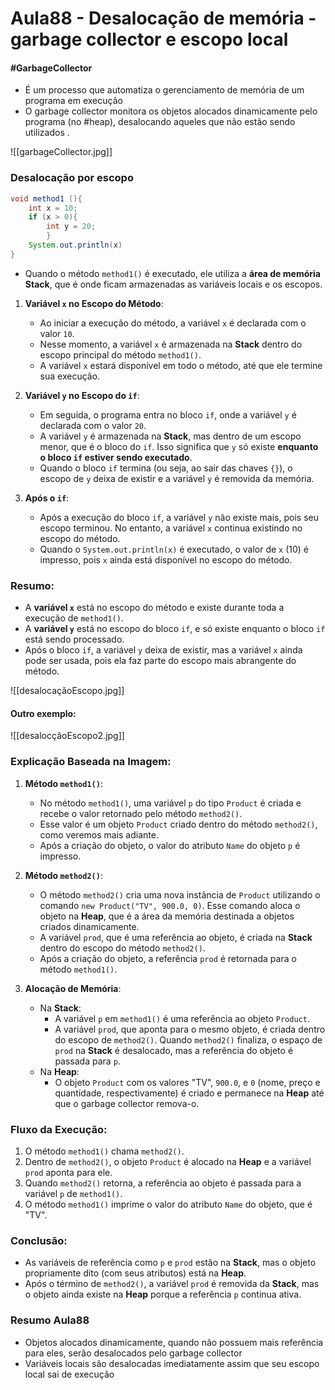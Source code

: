 # Aula88 - Desalocação de memória - garbage collector e escopo local

#### #GarbageCollector

- É um processo que automatiza o gerenciamento de memória de um programa em execução
- O garbage collector monitora os objetos alocados dinamicamente pelo programa (no #heap), desalocando aqueles que não estão sendo utilizados .

![[garbageCollector.jpg]]


### Desalocação por escopo
```java
void method1 (){
	int x = 10;
	if (x > 0){
		int y = 20;
		}
	System.out.println(x)
}
```
- Quando o método `method1()` é executado, ele utiliza a **área de memória Stack**, que é onde ficam armazenadas as variáveis locais e os escopos.

1. **Variável `x` no Escopo do Método**:
    
    - Ao iniciar a execução do método, a variável `x` é declarada com o valor `10`.
    - Nesse momento, a variável `x` é armazenada na **Stack** dentro do escopo principal do método `method1()`.
    - A variável `x` estará disponível em todo o método, até que ele termine sua execução.
2. **Variável `y` no Escopo do `if`**:
    
    - Em seguida, o programa entra no bloco `if`, onde a variável `y` é declarada com o valor `20`.
    - A variável `y` é armazenada na **Stack**, mas dentro de um escopo menor, que é o bloco do `if`. Isso significa que `y` só existe **enquanto o bloco `if` estiver sendo executado**.
    - Quando o bloco `if` termina (ou seja, ao sair das chaves `{}`), o escopo de `y` deixa de existir e a variável `y` é removida da memória.
3. **Após o `if`**:
    
    - Após a execução do bloco `if`, a variável `y` não existe mais, pois seu escopo terminou. No entanto, a variável `x` continua existindo no escopo do método.
    - Quando o `System.out.println(x)` é executado, o valor de `x` (10) é impresso, pois `x` ainda está disponível no escopo do método.
### Resumo:

- A **variável `x`** está no escopo do método e existe durante toda a execução de `method1()`.
- A **variável `y`** está no escopo do bloco `if`, e só existe enquanto o bloco `if` está sendo processado.
- Após o bloco `if`, a variável `y` deixa de existir, mas a variável `x` ainda pode ser usada, pois ela faz parte do escopo mais abrangente do método.

![[desalocaçãoEscopo.jpg]]


#### Outro exemplo: 
![[desalocçãoEscopo2.jpg]]

### Explicação Baseada na Imagem:

1. **Método `method1()`**:
    
    - No método `method1()`, uma variável `p` do tipo `Product` é criada e recebe o valor retornado pelo método `method2()`.
    - Esse valor é um objeto `Product` criado dentro do método `method2()`, como veremos mais adiante.
    - Após a criação do objeto, o valor do atributo `Name` do objeto `p` é impresso.
2. **Método `method2()`**:
    
    - O método `method2()` cria uma nova instância de `Product` utilizando o comando `new Product("TV", 900.0, 0)`. Esse comando aloca o objeto na **Heap**, que é a área da memória destinada a objetos criados dinamicamente.
    - A variável `prod`, que é uma referência ao objeto, é criada na **Stack** dentro do escopo do método `method2()`.
    - Após a criação do objeto, a referência `prod` é retornada para o método `method1()`.
3. **Alocação de Memória**:
    
    - Na **Stack**:
        - A variável `p` em `method1()` é uma referência ao objeto `Product`.
        - A variável `prod`, que aponta para o mesmo objeto, é criada dentro do escopo de `method2()`. Quando `method2()` finaliza, o espaço de `prod` na **Stack** é desalocado, mas a referência do objeto é passada para `p`.
    - Na **Heap**:
        - O objeto `Product` com os valores "TV", `900.0`, e `0` (nome, preço e quantidade, respectivamente) é criado e permanece na **Heap** até que o garbage collector remova-o.

### Fluxo da Execução:

1. O método `method1()` chama `method2()`.
2. Dentro de `method2()`, o objeto `Product` é alocado na **Heap** e a variável `prod` aponta para ele.
3. Quando `method2()` retorna, a referência ao objeto é passada para a variável `p` de `method1()`.
4. O método `method1()` imprime o valor do atributo `Name` do objeto, que é "TV".

### Conclusão:

- As variáveis de referência como `p` e `prod` estão na **Stack**, mas o objeto propriamente dito (com seus atributos) está na **Heap**.
- Após o término de `method2()`, a variável `prod` é removida da **Stack**, mas o objeto ainda existe na **Heap** porque a referência `p` continua ativa.


### Resumo Aula88
- Objetos alocados dinamicamente, quando não possuem mais referência para eles, serão desalocados pelo garbage collector
- Variáveis locais são desalocadas imediatamente assim que seu escopo local sai de execução